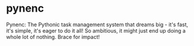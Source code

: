 # pynenc
Pynenc: The Pythonic task management system that dreams big - it's fast, it's simple, it's eager to do it all! So ambitious, it might just end up doing a whole lot of nothing. Brace for impact!
